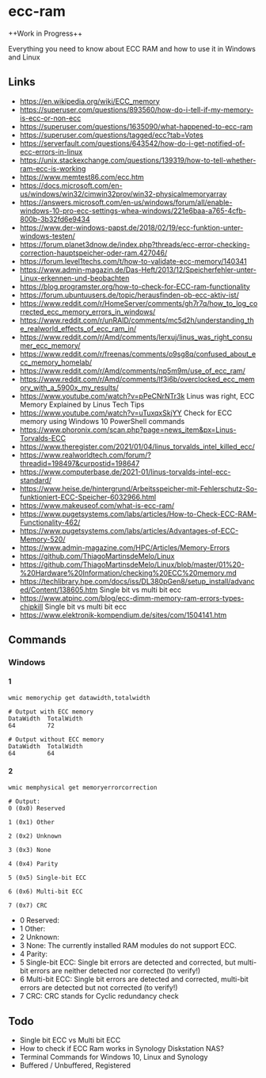 # ecc-ram

++Work in Progress++

Everything you need to know about ECC RAM and how to use it in Windows and Linux

## Links
- https://en.wikipedia.org/wiki/ECC_memory
- https://superuser.com/questions/893560/how-do-i-tell-if-my-memory-is-ecc-or-non-ecc
- https://superuser.com/questions/1635090/what-happened-to-ecc-ram
- https://superuser.com/questions/tagged/ecc?tab=Votes
- https://serverfault.com/questions/643542/how-do-i-get-notified-of-ecc-errors-in-linux
- https://unix.stackexchange.com/questions/139319/how-to-tell-whether-ram-ecc-is-working
- https://www.memtest86.com/ecc.htm
- https://docs.microsoft.com/en-us/windows/win32/cimwin32prov/win32-physicalmemoryarray
- https://answers.microsoft.com/en-us/windows/forum/all/enable-windows-10-pro-ecc-settings-whea-windows/221e6baa-a765-4cfb-800b-3b32fd6e9434
- https://www.der-windows-papst.de/2018/02/19/ecc-funktion-unter-windows-testen/
- https://forum.planet3dnow.de/index.php?threads/ecc-error-checking-correction-hauptspeicher-oder-ram.427046/
- https://forum.level1techs.com/t/how-to-validate-ecc-memory/140341
- https://www.admin-magazin.de/Das-Heft/2013/12/Speicherfehler-unter-Linux-erkennen-und-beobachten
- https://blog.programster.org/how-to-check-for-ECC-ram-functionality
- https://forum.ubuntuusers.de/topic/herausfinden-ob-ecc-aktiv-ist/
- https://www.reddit.com/r/HomeServer/comments/gh7r7q/how_to_log_corrected_ecc_memory_errors_in_windows/
- https://www.reddit.com/r/unRAID/comments/mc5d2h/understanding_the_realworld_effects_of_ecc_ram_in/
- https://www.reddit.com/r/Amd/comments/lerxuj/linus_was_right_consumer_ecc_memory/
- https://www.reddit.com/r/freenas/comments/o9sg8q/confused_about_ecc_memory_homelab/
- https://www.reddit.com/r/Amd/comments/np5m9m/use_of_ecc_ram/
- https://www.reddit.com/r/Amd/comments/lf3i6b/overclocked_ecc_memory_with_a_5900x_my_results/
- https://www.youtube.com/watch?v=pPeCNrNTr3k Linus was right, ECC Memory Explained by Linus Tech Tips
- https://www.youtube.com/watch?v=uTuxqxSkjYY Check for ECC memory using Windows 10 PowerShell commands
- https://www.phoronix.com/scan.php?page=news_item&px=Linus-Torvalds-ECC
- https://www.theregister.com/2021/01/04/linus_torvalds_intel_killed_ecc/
- https://www.realworldtech.com/forum/?threadid=198497&curpostid=198647
- https://www.computerbase.de/2021-01/linus-torvalds-intel-ecc-standard/
- https://www.heise.de/hintergrund/Arbeitsspeicher-mit-Fehlerschutz-So-funktioniert-ECC-Speicher-6032966.html
- https://www.makeuseof.com/what-is-ecc-ram/
- https://www.pugetsystems.com/labs/articles/How-to-Check-ECC-RAM-Functionality-462/
- https://www.pugetsystems.com/labs/articles/Advantages-of-ECC-Memory-520/
- https://www.admin-magazine.com/HPC/Articles/Memory-Errors
- https://github.com/ThiagoMartinsdeMelo/Linux
- https://github.com/ThiagoMartinsdeMelo/Linux/blob/master/01%20-%20Hardware%20Information/checking%20ECC%20memory.md
- https://techlibrary.hpe.com/docs/iss/DL380pGen8/setup_install/advanced/Content/138605.htm Single bit vs multi bit ecc
- https://www.atpinc.com/blog/ecc-dimm-memory-ram-errors-types-chipkill Single bit vs multi bit ecc
- https://www.elektronik-kompendium.de/sites/com/1504141.htm

## Commands
### Windows
#### 1
```
wmic memorychip get datawidth,totalwidth
```
```
# Output with ECC memory
DataWidth  TotalWidth
64         72

# Output without ECC memory
DataWidth  TotalWidth
64         64
```

#### 2
```
wmic memphysical get memoryerrorcorrection
```

```
# Output:
0 (0x0) Reserved 

1 (0x1) Other 

2 (0x2) Unknown 

3 (0x3) None 

4 (0x4) Parity 

5 (0x5) Single-bit ECC 

6 (0x6) Multi-bit ECC 

7 (0x7) CRC
```
- 0 Reserved:
- 1 Other:
- 2 Unknown:
- 3 None: The currently installed RAM modules do not support ECC.
- 4 Parity:
- 5 Single-bit ECC: Single bit errors are detected and corrected, but multi-bit errors are neither detected nor corrected (to verify!)
- 6 Multi-bit ECC: Single bit errors are detected and corrected, multi-bit errors are detected but not corrected (to verify!)
- 7 CRC: CRC stands for Cyclic redundancy check

## Todo
- Single bit ECC vs Multi bit ECC
- How to check if ECC Ram works in Synology Diskstation NAS?
- Terminal Commands for Windows 10, Linux and Synology
- Buffered / Unbuffered, Registered
